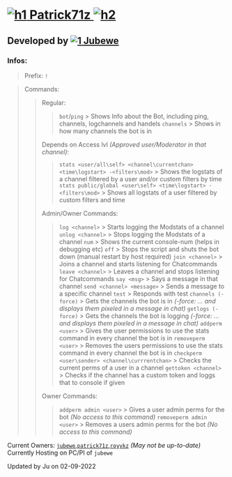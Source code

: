 # [![h1](https://cdn.discordapp.com/emojis/941078271381090396.webp?size=40&quality=lossless) Patrick71z ![h2](https://cdn.discordapp.com/emojis/941078898685403246.webp?size=40&quality=lossless)](https://www.twitch.tv/patrick71z)

## Developed by [![1](https://cdn.discordapp.com/emojis/941078271381090396.webp?size=20&quality=lossless) Jubewe](https://www.twitch.tv/jubewe)

### Infos:
> Prefix: `!`

> Commands:
>> Regular:
>>> `bot`/`ping` > Shows Info about the Bot, including ping, channels, logchannels and handels
>>> `channels` > Shows in how many channels the bot is in
>>
>> Depends on Access lvl *(Approved user/Moderator in that channel)*:
>>> `stats <user/all\self> <channel\currentchan> <time\logstart> -<filters\mod>` > Shows the logstats of a channel filtered by a user and/or custom filters by time
>>> `stats public/global <user\self> <time\logstart> -<filters\mod>` > Shows all logstats of a user filtered by custom filters and time
>>
>> Admin/Owner Commands:
>>> `log <channel>` > Starts logging the Modstats of a channel
>>> `unlog <channel>` > Stops logging the Modstats of a channel
>>> `num` > Shows the current console-num (helps in debugging etc)
>>> `off` > Stops the script and shuts the bot down (manual restart by host required)
>>> `join <channel>` > Joins a channel and starts listening for Chatcommands
>>> `leave <channel>` > Leaves a channel and stops listening for Chatcommands
>>> `say <msg>` > Says a message in that channel
>>> `send <channel> <message>` > Sends a message to a specific channel
>>> `test` > Responds with test
>>> `channels (-force)` > Gets the channels the bot is in *(-force: ... and displays them pixeled in a message in chat)*
>>> `getlogs (-force)` > Gets the channels the bot is logging *(-force: ... and displays them pixeled in a message in chat)*
>>> `addperm <user>` > Gives the user permissions to use the stats command in every channel the bot is in
>>> `removeperm <user>` > Removes the users permissions to use the stats command in every channel the bot is in
>>> `checkperm <user\sender> <channel\currrentchan>` > Checks the current perms of a user in a channel
>>> `gettoken <channel>` > Checks if the channel has a custom token and loggs that to console if given
>>
>> Owner Commands:
>>> `addperm admin <user>` > Gives a user admin perms for the bot *(No access to this command)*
>>> `removeperm admin <user>` > Removes a users admin perms for the bot *(No access to this command)*
>> 󠀀
> 󠀀

Current Owners: [`jubewe`](https://twitch.tv/jubewe),[`patrick71z`](https://twitch.tv/patrick71z),[`royykz`](https://twitch.tv/royykz) *(May not be up-to-date)*
Currently Hosting on PC/PI of `jubewe`

Updated by Ju on 02-09-2022
